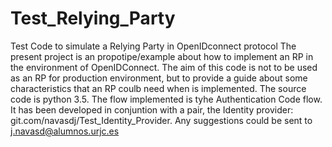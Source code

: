 # Test_Relying_Party
Test Code to simulate a Relying Party in OpenIDconnect protocol
The present project is an propotipe/example about how to implement an RP in the environment of OpenIDConnect.
The aim of this code is not to be used as an RP for production environment, but to provide a guide about some characteristics that an RP coulb need when is implemented.
The source code is python 3.5. 
The flow implemented is tyhe Authentication Code flow. 
It has been developed in conjuntion with a pair, the Identity provider: git.com/navasdj/Test_Identity_Provider. 
Any suggestions could be sent to j.navasd@alumnos.urjc.es

